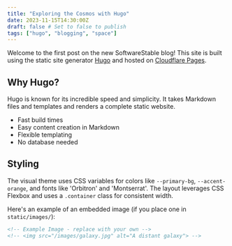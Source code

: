 ```yaml
---
title: "Exploring the Cosmos with Hugo"
date: 2023-11-15T14:30:00Z
draft: false # Set to false to publish
tags: ["hugo", "blogging", "space"]
---
```


Welcome to the first post on the new SoftwareStable blog! This site is built using the static site generator [Hugo](https://gohugo.io/) and hosted on [Cloudflare Pages](https://pages.cloudflare.com/).

## Why Hugo?

Hugo is known for its incredible speed and simplicity. It takes Markdown files and templates and renders a complete static website.

*   Fast build times
*   Easy content creation in Markdown
*   Flexible templating
*   No database needed

## Styling

The visual theme uses CSS variables for colors like `--primary-bg`, `--accent-orange`, and fonts like 'Orbitron' and 'Montserrat'. The layout leverages CSS Flexbox and uses a `.container` class for consistent width.

Here's an example of an embedded image (if you place one in `static/images/`):

```html
<!-- Example Image - replace with your own -->
<!-- <img src="/images/galaxy.jpg" alt="A distant galaxy"> -->
